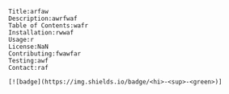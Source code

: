       Title:arfaw
      Description:awrfwaf
      Table of Contents:wafr
      Installation:rwwaf
      Usage:r
      License:NaN
      Contributing:fwawfar
      Testing:awf
      Contact:raf

      [![badge](https://img.shields.io/badge/<hi>-<sup>-<green>)]
